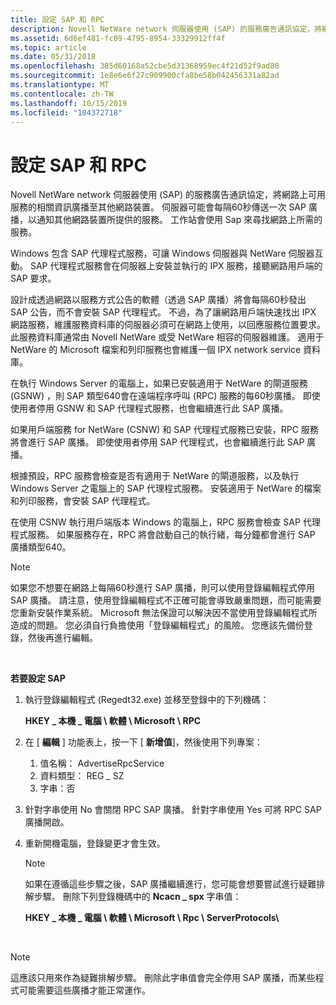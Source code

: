 ```yaml
---
title: 設定 SAP 和 RPC
description: Novell NetWare network 伺服器使用 (SAP) 的服務廣告通訊協定，將網路上可用服務的相關資訊廣播至其他網路裝置。
ms.assetid: 6d6ef481-fc09-4795-8954-33329912ff4f
ms.topic: article
ms.date: 05/31/2018
ms.openlocfilehash: 385d60168a52cbe5d31368959ec4f21d52f9ad80
ms.sourcegitcommit: 1e8e6e6f27c909900cfa8be58b042456331a82ad
ms.translationtype: MT
ms.contentlocale: zh-TW
ms.lasthandoff: 10/15/2019
ms.locfileid: "104372718"
---
```

# <a name="configuring-sap-and-rpc"></a>設定 SAP 和 RPC

Novell NetWare network 伺服器使用 (SAP) 的服務廣告通訊協定，將網路上可用服務的相關資訊廣播至其他網路裝置。 伺服器可能會每隔60秒傳送一次 SAP 廣播，以通知其他網路裝置所提供的服務。 工作站會使用 Sap 來尋找網路上所需的服務。

Windows 包含 SAP 代理程式服務，可讓 Windows 伺服器與 NetWare 伺服器互動。 SAP 代理程式服務會在伺服器上安裝並執行的 IPX 服務，接聽網路用戶端的 SAP 要求。

設計成透過網路以服務方式公告的軟體（透過 SAP 廣播）將會每隔60秒發出 SAP 公告，而不會安裝 SAP 代理程式。 不過，為了讓網路用戶端快速找出 IPX 網路服務，維護服務資料庫的伺服器必須可在網路上使用，以回應服務位置要求。 此服務資料庫通常由 Novell NetWare 或受 NetWare 相容的伺服器維護。 適用于 NetWare 的 Microsoft 檔案和列印服務也會維護一個 IPX network service 資料庫。

在執行 Windows Server 的電腦上，如果已安裝適用于 NetWare 的閘道服務 (GSNW) ，則 SAP 類型640會在遠端程序呼叫 (RPC) 服務的每60秒廣播。 即使使用者停用 GSNW 和 SAP 代理程式服務，也會繼續進行此 SAP 廣播。

如果用戶端服務 for NetWare (CSNW) 和 SAP 代理程式服務已安裝，RPC 服務將會進行 SAP 廣播。 即使使用者停用 SAP 代理程式，也會繼續進行此 SAP 廣播。

根據預設，RPC 服務會檢查是否有適用于 NetWare 的閘道服務，以及執行 Windows Server 之電腦上的 SAP 代理程式服務。 安裝適用于 NetWare 的檔案和列印服務，會安裝 SAP 代理程式。

在使用 CSNW 執行用戶端版本 Windows 的電腦上，RPC 服務會檢查 SAP 代理程式服務。 如果服務存在，RPC 將會啟動自己的執行緒，每分鐘都會進行 SAP 廣播類型640。

> [!NOTE]
> 如果您不想要在網路上每隔60秒進行 SAP 廣播，則可以使用登錄編輯程式停用 SAP 廣播。 請注意，使用登錄編輯程式不正確可能會導致嚴重問題，而可能需要您重新安裝作業系統。 Microsoft 無法保證可以解決因不當使用登錄編輯程式所造成的問題。 您必須自行負擔使用「登錄編輯程式」的風險。 您應該先備份登錄，然後再進行編輯。

 

**若要設定 SAP**

1.  執行登錄編輯程式 (Regedt32.exe) 並移至登錄中的下列機碼：

    **HKEY \_ 本機 \_ 電腦 \\ 軟體 \\ Microsoft \\ RPC**

2.  在 [ **編輯** ] 功能表上，按一下 [ **新增值**]，然後使用下列專案：
    1.  值名稱： AdvertiseRpcService
    2.  資料類型： REG \_ SZ
    3.  字串：否
3.  針對字串使用 No 會關閉 RPC SAP 廣播。 針對字串使用 Yes 可將 RPC SAP 廣播開啟。
4.  重新開機電腦，登錄變更才會生效。
    > [!NOTE]
    > 如果在遵循這些步驟之後，SAP 廣播繼續進行，您可能會想要嘗試進行疑難排解步驟。 刪除下列登錄機碼中的 **Ncacn \_ spx** 字串值：
    >
    > **HKEY \_ 本機 \_ 電腦 \\ 軟體 \\ Microsoft \\ Rpc \\ ServerProtocols\\**

     

> [!NOTE]  
> 這應該只用來作為疑難排解步驟。 刪除此字串值會完全停用 SAP 廣播，而某些程式可能需要這些廣播才能正常運作。